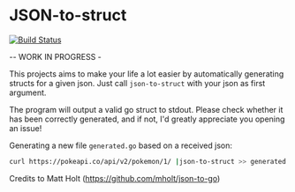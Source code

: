 # JSON-to-struct

[![Build Status](https://travis-ci.com/marhaupe/json-to-struct.svg?branch=master)](https://travis-ci.com/marhaupe/json-to-struct)

-- WORK IN PROGRESS -

This projects aims to make your life a lot easier by automatically generating structs for a given json. Just call `json-to-struct` with your json as first argument. 

The program will output a valid go struct to stdout. Please check whether it has been correctly generated, and if not, I'd greatly appreciate you opening an issue!

Generating a new file `generated.go` based on a received json: 
```bash
curl https://pokeapi.co/api/v2/pokemon/1/ |json-to-struct >> generated.go
```

Credits to Matt Holt (https://github.com/mholt/json-to-go)